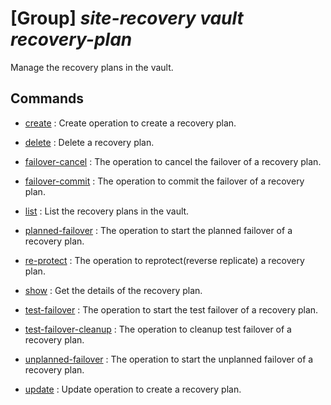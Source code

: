 # [Group] _site-recovery vault recovery-plan_

Manage the recovery plans in the vault.

## Commands

- [create](/Commands/site-recovery/vault/recovery-plan/_create.md)
: Create operation to create a recovery plan.

- [delete](/Commands/site-recovery/vault/recovery-plan/_delete.md)
: Delete a recovery plan.

- [failover-cancel](/Commands/site-recovery/vault/recovery-plan/_failover-cancel.md)
: The operation to cancel the failover of a recovery plan.

- [failover-commit](/Commands/site-recovery/vault/recovery-plan/_failover-commit.md)
: The operation to commit the failover of a recovery plan.

- [list](/Commands/site-recovery/vault/recovery-plan/_list.md)
: List the recovery plans in the vault.

- [planned-failover](/Commands/site-recovery/vault/recovery-plan/_planned-failover.md)
: The operation to start the planned failover of a recovery plan.

- [re-protect](/Commands/site-recovery/vault/recovery-plan/_re-protect.md)
: The operation to reprotect(reverse replicate) a recovery plan.

- [show](/Commands/site-recovery/vault/recovery-plan/_show.md)
: Get the details of the recovery plan.

- [test-failover](/Commands/site-recovery/vault/recovery-plan/_test-failover.md)
: The operation to start the test failover of a recovery plan.

- [test-failover-cleanup](/Commands/site-recovery/vault/recovery-plan/_test-failover-cleanup.md)
: The operation to cleanup test failover of a recovery plan.

- [unplanned-failover](/Commands/site-recovery/vault/recovery-plan/_unplanned-failover.md)
: The operation to start the unplanned failover of a recovery plan.

- [update](/Commands/site-recovery/vault/recovery-plan/_update.md)
: Update operation to create a recovery plan.

